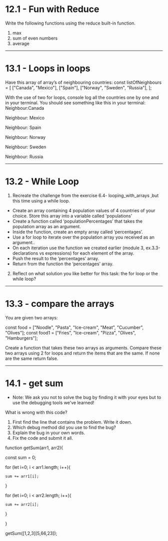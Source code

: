 # 12.1 - Fun with Reduce

Write the following functions using the reduce built-in function.

1. max
2. sum of even numbers
3. average

---

# 13.1 - Loops in loops

Have this array of array’s of neighbouring countries: const listOfNeighbours = [
["Canada", "Mexico"], ["Spain"], ["Norway", "Sweden", "Russia"], ];

With the use of two for loops, console log all the countries one by one and in
your terminal. You should see something like this in your terminal:
Neighbour:Canada

Neighbour: Mexico

Neighbour: Spain

Neighbour: Norway

Neighbour: Sweden

Neighbour: Russia

---

# 13.2 - While Loop

1. Recreate the challenge from the exercise 6.4- looping_with_arrays ,but this
   time using a while loop.

- Create an array containing 4 population values of 4 countries of your choice.
  Store this array into a variable called 'populations'
- Create a function called ‘populationPercentages’ that takes the population
  array as an argument.
- Inside the function, create an empty array called ‘percentages’.
- Use a for loop to iterate over the population array you received as an
  argument..
- On each iteration use the function we created earlier (module 3,
  ex.3.3-declarations vs expressions) for each element of the array.
- Push the result to the ‘percentages’ array.
- Return from the function the ‘percentages’ array.

2. Reflect on what solution you like better for this task: the for loop or the
   while loop?

---

# 13.3 - compare the arrays

You are given two arrays:

const food = ["Noodle", "Pasta", "Ice-cream", "Meat", "Cucumber", "Olives"];
const food1 = ["Fries", "Ice-cream", "Pizza", "Olives", "Hamburgers"];

Create a function that takes these two arrays as arguments. Compare these two
arrays using 2 for loops and return the items that are the same. If none are the
same return false.

---

# 14.1 - get sum

- Note: We ask you not to solve the bug by finding it with your eyes but to use
  the debugging tools we've learned!

What is wrong with this code?

1. First find the line that contains the problem. Write it down.
2. Which debug method did you use to find the bug?
3. Explain the bug in your own words.
4. Fix the code and submit it all.

function getSum(arr1, arr2){

const sum = 0;

for (let i=0; i < arr1.length; i++){

    sum += arr1[i];

}

for (let i=0; i < arr2.length; i++){

    sum += arr2[i];

}

}

getSum([1,2,3][5,66,23]);
